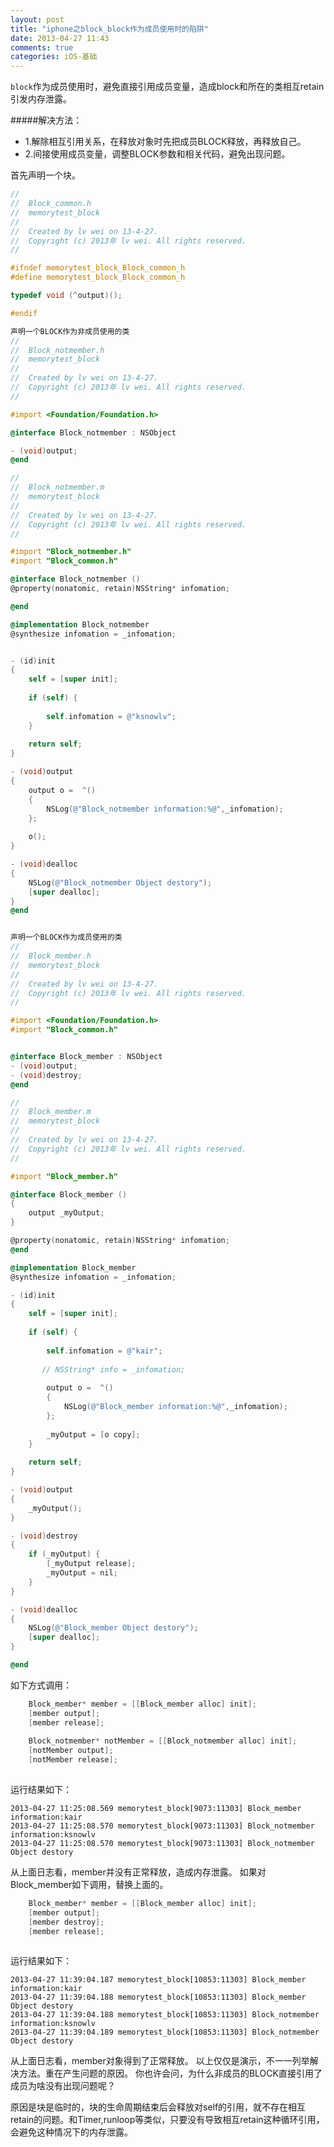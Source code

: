 ```yaml
---
layout: post
title: "iphone之block_block作为成员使用时的陷阱"
date: 2013-04-27 11:43
comments: true
categories: iOS-基础
---
```



`block`作为成员使用时，避免直接引用成员变量，造成block和所在的类相互retain引发内存泄露。

#####解决方法：
* 1.解除相互引用关系，在释放对象时先把成员BLOCK释放，再释放自己。
* 2.间接使用成员变量，调整BLOCK参数和相关代码，避免出现问题。

首先声明一个块。

```objective-c
//
//  Block_common.h
//  memorytest_block
//
//  Created by lv wei on 13-4-27.
//  Copyright (c) 2013年 lv wei. All rights reserved.
//

#ifndef memorytest_block_Block_common_h
#define memorytest_block_Block_common_h

typedef void (^output)();

#endif

声明一个BLOCK作为非成员使用的类
//
//  Block_notmember.h
//  memorytest_block
//
//  Created by lv wei on 13-4-27.
//  Copyright (c) 2013年 lv wei. All rights reserved.
//

#import <Foundation/Foundation.h>

@interface Block_notmember : NSObject

- (void)output;
@end

//
//  Block_notmember.m
//  memorytest_block
//
//  Created by lv wei on 13-4-27.
//  Copyright (c) 2013年 lv wei. All rights reserved.
//

#import "Block_notmember.h"
#import "Block_common.h"

@interface Block_notmember ()
@property(nonatomic, retain)NSString* infomation;

@end

@implementation Block_notmember
@synthesize infomation = _infomation;


- (id)init
{
    self = [super init];
    
    if (self) {
        
        self.infomation = @"ksnowlv";
    }
    
    return self;
}

- (void)output
{
    output o =  ^()
    {
        NSLog(@"Block_notmember information:%@",_infomation);
    };
    
    o();
}

- (void)dealloc
{
    NSLog(@"Block_notmember Object destory");
    [super dealloc];
}
@end


声明一个BLOCK作为成员使用的类
//
//  Block_member.h
//  memorytest_block
//
//  Created by lv wei on 13-4-27.
//  Copyright (c) 2013年 lv wei. All rights reserved.
//

#import <Foundation/Foundation.h>
#import "Block_common.h"


@interface Block_member : NSObject
- (void)output;
- (void)destroy;
@end

//
//  Block_member.m
//  memorytest_block
//
//  Created by lv wei on 13-4-27.
//  Copyright (c) 2013年 lv wei. All rights reserved.
//

#import "Block_member.h"

@interface Block_member ()
{
    output _myOutput;
}

@property(nonatomic, retain)NSString* infomation;
@end

@implementation Block_member
@synthesize infomation = _infomation;

- (id)init
{
    self = [super init];
    
    if (self) {
        
        self.infomation = @"kair";
        
       // NSString* info = _infomation;
        
        output o =  ^()
        {
            NSLog(@"Block_member information:%@",_infomation);
        };
        
        _myOutput = [o copy];
    }
    
    return self;
}

- (void)output
{
    _myOutput();
}

- (void)destroy
{
    if (_myOutput) {
        [_myOutput release];
        _myOutput = nil;
    }
}

- (void)dealloc
{
    NSLog(@"Block_member Object destory");
    [super dealloc];
}

@end

```

如下方式调用：

```objective-c
    Block_member* member = [[Block_member alloc] init];
    [member output];
    [member release];
    
    Block_notmember* notMember = [[Block_notmember alloc] init];
    [notMember output];
    [notMember release];
    
```
    
运行结果如下：

	2013-04-27 11:25:08.569 memorytest_block[9073:11303] Block_member information:kair
	2013-04-27 11:25:08.570 memorytest_block[9073:11303] Block_notmember information:ksnowlv
	2013-04-27 11:25:08.570 memorytest_block[9073:11303] Block_notmember Object destory

从上面日志看，member并没有正常释放，造成内存泄露。
如果对Block_member如下调用，替换上面的。

```objective-c
    Block_member* member = [[Block_member alloc] init];
    [member output];
    [member destroy];
    [member release];
    
```

运行结果如下：

	2013-04-27 11:39:04.187 memorytest_block[10853:11303] Block_member information:kair
	2013-04-27 11:39:04.188 memorytest_block[10853:11303] Block_member Object destory
	2013-04-27 11:39:04.188 memorytest_block[10853:11303] Block_notmember information:ksnowlv
	2013-04-27 11:39:04.189 memorytest_block[10853:11303] Block_notmember Object destory
	
从上面日志看，member对象得到了正常释放。
以上仅仅是演示，不一一列举解决方法。重在产生问题的原因。
你也许会问，为什么非成员的BLOCK直接引用了成员为啥没有出现问题呢？

原因是块是临时的，块的生命周期结束后会释放对self的引用，就不存在相互retain的问题。和Timer,runloop等类似，只要没有导致相互retain这种循环引用，会避免这种情况下的内存泄露。
